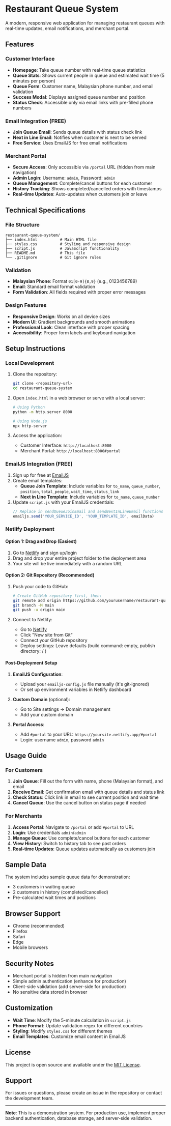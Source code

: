 # Restaurant Queue System

A modern, responsive web application for managing restaurant queues with real-time updates, email notifications, and merchant portal.

## Features

### Customer Interface
- **Homepage**: Take queue number with real-time queue statistics
- **Queue Stats**: Shows current people in queue and estimated wait time (5 minutes per person)
- **Queue Form**: Customer name, Malaysian phone number, and email validation
- **Success Modal**: Displays assigned queue number and position
- **Status Check**: Accessible only via email links with pre-filled phone numbers

### Email Integration (FREE)
- **Join Queue Email**: Sends queue details with status check link
- **Next in Line Email**: Notifies when customer is next to be served
- **Free Service**: Uses EmailJS for free email notifications

### Merchant Portal
- **Secure Access**: Only accessible via `/portal` URL (hidden from main navigation)
- **Admin Login**: Username: `admin`, Password: `admin`
- **Queue Management**: Complete/cancel buttons for each customer
- **History Tracking**: Shows completed/cancelled orders with timestamps
- **Real-time Updates**: Auto-updates when customers join or leave

## Technical Specifications

### File Structure
```
restaurant-queue-system/
├── index.html          # Main HTML file
├── styles.css          # Styling and responsive design
├── script.js           # JavaScript functionality
├── README.md           # This file
└── .gitignore          # Git ignore rules
```

### Validation
- **Malaysian Phone**: Format `01[0-9]{8,9}` (e.g., 0123456789)
- **Email**: Standard email format validation
- **Form Validation**: All fields required with proper error messages

### Design Features
- **Responsive Design**: Works on all device sizes
- **Modern UI**: Gradient backgrounds and smooth animations
- **Professional Look**: Clean interface with proper spacing
- **Accessibility**: Proper form labels and keyboard navigation

## Setup Instructions

### Local Development
1. Clone the repository:
   ```bash
   git clone <repository-url>
   cd restaurant-queue-system
   ```

2. Open `index.html` in a web browser or serve with a local server:
   ```bash
   # Using Python
   python -m http.server 8000
   
   # Using Node.js
   npx http-server
   ```

3. Access the application:
   - Customer Interface: `http://localhost:8000`
   - Merchant Portal: `http://localhost:8000#portal`

### EmailJS Integration (FREE)
1. Sign up for free at [EmailJS](https://www.emailjs.com/)
2. Create email templates:
   - **Queue Join Template**: Include variables for `to_name`, `queue_number`, `position`, `total_people`, `wait_time`, `status_link`
   - **Next in Line Template**: Include variables for `to_name`, `queue_number`
3. Update `script.js` with your EmailJS credentials:
   ```javascript
   // Replace in sendQueueJoinEmail and sendNextInLineEmail functions
   emailjs.send('YOUR_SERVICE_ID', 'YOUR_TEMPLATE_ID', emailData)
   ```

### Netlify Deployment

#### Option 1: Drag and Drop (Easiest)
1. Go to [Netlify](https://netlify.com) and sign up/login
2. Drag and drop your entire project folder to the deployment area
3. Your site will be live immediately with a random URL

#### Option 2: Git Repository (Recommended)
1. Push your code to GitHub:
   ```bash
   # Create GitHub repository first, then:
   git remote add origin https://github.com/yourusername/restaurant-queue-system.git
   git branch -M main
   git push -u origin main
   ```

2. Connect to Netlify:
   - Go to [Netlify](https://netlify.com)
   - Click "New site from Git"
   - Connect your GitHub repository
   - Deploy settings: Leave defaults (build command: empty, publish directory: / )

#### Post-Deployment Setup
1. **EmailJS Configuration**: 
   - Upload your `emailjs-config.js` file manually (it's git-ignored)
   - Or set up environment variables in Netlify dashboard

2. **Custom Domain** (optional):
   - Go to Site settings → Domain management
   - Add your custom domain

3. **Portal Access**:
   - Add `#portal` to your URL: `https://yoursite.netlify.app/#portal`
   - Login: username `admin`, password `admin`

## Usage Guide

### For Customers
1. **Join Queue**: Fill out the form with name, phone (Malaysian format), and email
2. **Receive Email**: Get confirmation email with queue details and status link
3. **Check Status**: Click link in email to see current position and wait time
4. **Cancel Queue**: Use the cancel button on status page if needed

### For Merchants
1. **Access Portal**: Navigate to `/portal` or add `#portal` to URL
2. **Login**: Use credentials `admin`/`admin`
3. **Manage Queue**: Use complete/cancel buttons for each customer
4. **View History**: Switch to history tab to see past orders
5. **Real-time Updates**: Queue updates automatically as customers join

## Sample Data
The system includes sample queue data for demonstration:
- 3 customers in waiting queue
- 2 customers in history (completed/cancelled)
- Pre-calculated wait times and positions

## Browser Support
- Chrome (recommended)
- Firefox
- Safari
- Edge
- Mobile browsers

## Security Notes
- Merchant portal is hidden from main navigation
- Simple admin authentication (enhance for production)
- Client-side validation (add server-side for production)
- No sensitive data stored in browser

## Customization
- **Wait Time**: Modify the 5-minute calculation in `script.js`
- **Phone Format**: Update validation regex for different countries
- **Styling**: Modify `styles.css` for different themes
- **Email Templates**: Customize email content in EmailJS

## License
This project is open source and available under the [MIT License](LICENSE).

## Support
For issues or questions, please create an issue in the repository or contact the development team.

---

**Note**: This is a demonstration system. For production use, implement proper backend authentication, database storage, and server-side validation.
